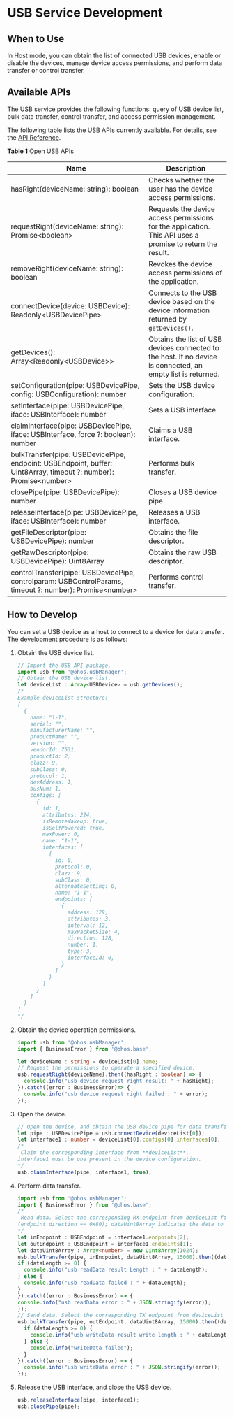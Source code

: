 # USB Service Development



## When to Use

In Host mode, you can obtain the list of connected USB devices, enable or disable the devices, manage device access permissions, and perform data transfer or control transfer.


## Available APIs

The USB service provides the following functions: query of USB device list, bulk data transfer, control transfer, and access permission management.

The following table lists the USB APIs currently available. For details, see the [API Reference](../reference/apis/js-apis-usbManager.md).

**Table 1** Open USB APIs

| Name                                                      | Description                                                        |
| ------------------------------------------------------------ | ------------------------------------------------------------ |
| hasRight(deviceName: string): boolean                         | Checks whether the user has the device access permissions.|
| requestRight(deviceName: string): Promise&lt;boolean&gt;       | Requests the device access permissions for the application. This API uses a promise to return the result.                       |
| removeRight(deviceName: string): boolean | Revokes the device access permissions of the application.|
| connectDevice(device: USBDevice): Readonly&lt;USBDevicePipe&gt; | Connects to the USB device based on the device information returned by `getDevices()`.               |
| getDevices(): Array&lt;Readonly&lt;USBDevice&gt;&gt;          | Obtains the list of USB devices connected to the host. If no device is connected, an empty list is returned.                                           |
| setConfiguration(pipe: USBDevicePipe, config: USBConfiguration): number | Sets the USB device configuration.                                            |
| setInterface(pipe: USBDevicePipe, iface: USBInterface): number   | Sets a USB interface.                                            |
| claimInterface(pipe: USBDevicePipe, iface: USBInterface, force ?: boolean): number | Claims a USB interface.                                                  |
| bulkTransfer(pipe: USBDevicePipe, endpoint: USBEndpoint, buffer: Uint8Array, timeout ?: number): Promise&lt;number&gt; | Performs bulk transfer.                                                  |
| closePipe(pipe: USBDevicePipe): number                         | Closes a USB device pipe.                                      |
| releaseInterface(pipe: USBDevicePipe, iface: USBInterface): number | Releases a USB interface.                                                  |
| getFileDescriptor(pipe: USBDevicePipe): number                 | Obtains the file descriptor.                                              |
| getRawDescriptor(pipe: USBDevicePipe): Uint8Array              | Obtains the raw USB descriptor.                                       |
| controlTransfer(pipe: USBDevicePipe, controlparam: USBControlParams, timeout ?: number): Promise&lt;number&gt; | Performs control transfer.                                                  |


## How to Develop

You can set a USB device as a host to connect to a device for data transfer. The development procedure is as follows:


1. Obtain the USB device list.

   ```ts
   // Import the USB API package.
   import usb from '@ohos.usbManager';
   // Obtain the USB device list.
   let deviceList : Array<USBDevice> = usb.getDevices();
   /*
   Example deviceList structure:
   [
     {
       name: "1-1",
       serial: "",
       manufacturerName: "",
       productName: "",
       version: "",
       vendorId: 7531,
       productId: 2,
       clazz: 9,
       subClass: 0,
       protocol: 1,
       devAddress: 1,
       busNum: 1,
       configs: [
         {
           id: 1,
           attributes: 224,
           isRemoteWakeup: true,
           isSelfPowered: true,
           maxPower: 0,
           name: "1-1",
           interfaces: [
             {
               id: 0,
               protocol: 0,
               clazz: 9,
               subClass: 0,
               alternateSetting: 0,
               name: "1-1",
               endpoints: [
                 {
                   address: 129,
                   attributes: 3,
                   interval: 12,
                   maxPacketSize: 4,
                   direction: 128,
                   number: 1,
                   type: 3,
                   interfaceId: 0,
                 }
               ]
             }
           ]
         }
       ]
     }
   ]
   */
   ```

2. Obtain the device operation permissions.

   ```ts
   import usb from '@ohos.usbManager';
   import { BusinessError } from '@ohos.base';

   let deviceName : string = deviceList[0].name;
   // Request the permissions to operate a specified device.
   usb.requestRight(deviceName).then((hasRight : boolean) => {
     console.info("usb device request right result: " + hasRight);
   }).catch((error : BusinessError)=> {
     console.info("usb device request right failed : " + error);
   });
   ```

3. Open the device.

   ```ts
   // Open the device, and obtain the USB device pipe for data transfer.
   let pipe : USBDevicePipe = usb.connectDevice(deviceList[0]);
   let interface1 : number = deviceList[0].configs[0].interfaces[0];
   /*
    Claim the corresponding interface from **deviceList**.
   interface1 must be one present in the device configuration.
   */
   usb.claimInterface(pipe, interface1, true);
   ```

4. Perform data transfer.

   ```ts
   import usb from '@ohos.usbManager';
   import { BusinessError } from '@ohos.base';
   /*
    Read data. Select the corresponding RX endpoint from deviceList for data transfer.
   (endpoint.direction == 0x80); dataUint8Array indicates the data to read. The data type is Uint8Array.
   */
   let inEndpoint : USBEndpoint = interface1.endpoints[2];
   let outEndpoint : USBEndpoint = interface1.endpoints[1];
   let dataUint8Array : Array<number> = new Uint8Array(1024);
   usb.bulkTransfer(pipe, inEndpoint, dataUint8Array, 15000).then((dataLength : number) => {
   if (dataLength >= 0) {
     console.info("usb readData result Length : " + dataLength);
   } else {
     console.info("usb readData failed : " + dataLength);
   }
   }).catch((error : BusinessError) => {
   console.info("usb readData error : " + JSON.stringify(error));
   });
   // Send data. Select the corresponding TX endpoint from deviceList for data transfer. (endpoint.direction == 0)
   usb.bulkTransfer(pipe, outEndpoint, dataUint8Array, 15000).then((dataLength : number) => {
     if (dataLength >= 0) {
       console.info("usb writeData result write length : " + dataLength);
     } else {
       console.info("writeData failed");
     }
   }).catch((error : BusinessError) => {
     console.info("usb writeData error : " + JSON.stringify(error));
   });
   ```

5. Release the USB interface, and close the USB device.

   ```ts
   usb.releaseInterface(pipe, interface1);
   usb.closePipe(pipe);
   ```
